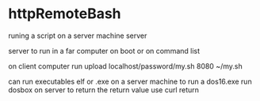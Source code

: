 # httpRemoteBash
runing a script on a server machine server

server to run in a far computer
on boot or on command list

on client computer run
upload localhost/password/my.sh 8080 ~/my.sh

can run executables elf or .exe on a server machine
to run a dos16.exe run dosbox on server
to return the return value use curl return
